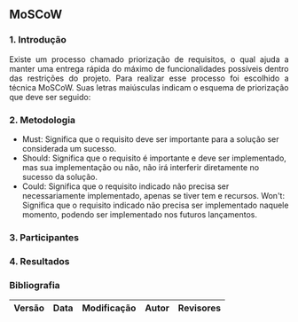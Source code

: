 ## MoSCoW


### 1. Introdução


<p style="text-align: justify;"> Existe um processo chamado priorização de requisitos, o qual ajuda a manter uma entrega rápida do máximo de funcionalidades possíveis dentro das restrições do projeto. Para realizar esse processo foi escolhido a técnica MoSCoW. Suas letras maiúsculas indicam o esquema de priorização que deve ser seguido: </p>

### 2. Metodologia

- Must: Significa que o requisito deve ser importante para a solução ser considerada um sucesso.
- Should: Significa que o requisito é importante e deve ser implementado, mas sua implementação ou não, não irá interferir diretamente no sucesso da solução.
- Could: Significa que o requisito indicado não precisa ser necessariamente implementado, apenas se tiver tem e recursos.
Won't: Significa que o requisito indicado não precisa ser implementado naquele momento, podendo ser implementado nos futuros lançamentos.


### 3. Participantes


### 4. Resultados


### Bibliografia


| Versão | Data | Modificação | Autor | Revisores |
|:--:|:--:|:--:|:--:|:--:|
